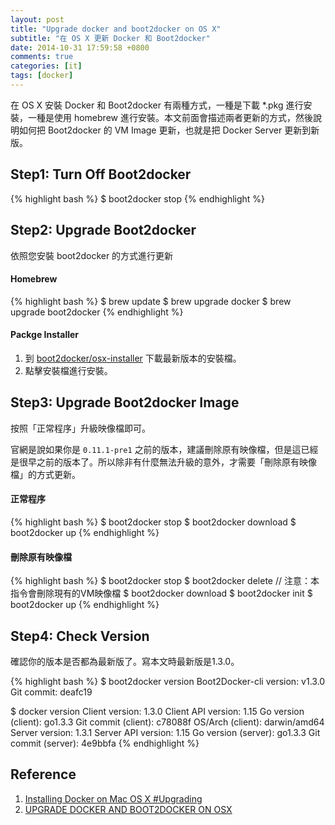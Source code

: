 ```yaml
---
layout: post
title: "Upgrade docker and boot2docker on OS X"
subtitle: "在 OS X 更新 Docker 和 Boot2docker"
date: 2014-10-31 17:59:58 +0800
comments: true
categories: [it]
tags: [docker]
---
```


在 OS X 安裝 Docker 和 Boot2docker 有兩種方式，一種是下載 *.pkg 進行安裝，一種是使用 homebrew 進行安裝。本文前面會描述兩者更新的方式，然後說明如何把 Boot2docker 的 VM Image 更新，也就是把 Docker Server 更新到新版。

<!-- more -->

## Step1: Turn Off Boot2docker

{% highlight bash %}
$ boot2docker stop
{% endhighlight %}

## Step2: Upgrade Boot2docker

依照您安裝 boot2docker 的方式進行更新

#### Homebrew

{% highlight bash %}
$ brew update
$ brew upgrade docker
$ brew upgrade boot2docker
{% endhighlight %}

#### Packge Installer

1. 到 [boot2docker/osx-installer](https://github.com/boot2docker/osx-installer/releases) 下載最新版本的安裝檔。
2. 點擊安裝檔進行安裝。


## Step3: Upgrade Boot2docker Image

按照「正常程序」升級映像檔即可。

官網是說如果你是 `0.11.1-pre1` 之前的版本，建議刪除原有映像檔，但是這已經是很早之前的版本了。所以除非有什麼無法升級的意外，才需要「刪除原有映像檔」的方式更新。

#### 正常程序
{% highlight bash %}
$ boot2docker stop
$ boot2docker download
$ boot2docker up
{% endhighlight %}

#### 刪除原有映像檔
{% highlight bash %}
$ boot2docker stop
$ boot2docker delete     // 注意：本指令會刪除現有的VM映像檔
$ boot2docker download
$ boot2docker init
$ boot2docker up
{% endhighlight %}

## Step4: Check Version
確認你的版本是否都為最新版了。寫本文時最新版是1.3.0。

{% highlight bash %}
$ boot2docker version
Boot2Docker-cli version: v1.3.0
Git commit: deafc19

$ docker version
Client version: 1.3.0
Client API version: 1.15
Go version (client): go1.3.3
Git commit (client): c78088f
OS/Arch (client): darwin/amd64
Server version: 1.3.1
Server API version: 1.15
Go version (server): go1.3.3
Git commit (server): 4e9bbfa
{% endhighlight %}

## Reference
1. [Installing Docker on Mac OS X #Upgrading](http://docs.docker.com/installation/mac/#upgrading)
2. [UPGRADE DOCKER AND BOOT2DOCKER ON OSX](http://blog.javabien.net/2014/03/17/upgrade-docker-and-boot2docker-on-osx/)
